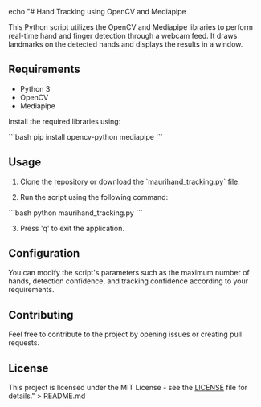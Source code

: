 echo "# Hand Tracking using OpenCV and Mediapipe

This Python script utilizes the OpenCV and Mediapipe libraries to perform real-time hand and finger detection through a webcam feed. It draws landmarks on the detected hands and displays the results in a window.

## Requirements

- Python 3
- OpenCV
- Mediapipe

Install the required libraries using:

\`\`\`bash
pip install opencv-python mediapipe
\`\`\`

## Usage

1. Clone the repository or download the \`maurihand_tracking.py\` file.

2. Run the script using the following command:

\`\`\`bash
python maurihand_tracking.py
\`\`\`

3. Press 'q' to exit the application.

## Configuration

You can modify the script's parameters such as the maximum number of hands, detection confidence, and tracking confidence according to your requirements.

## Contributing

Feel free to contribute to the project by opening issues or creating pull requests.

## License

This project is licensed under the MIT License - see the [LICENSE](LICENSE) file for details." > README.md

